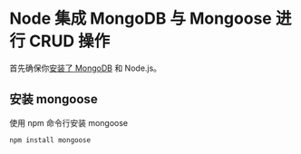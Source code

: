 # Node 集成 MongoDB 与 Mongoose 进行 CRUD 操作

首先确保你[安装了 MongoDB](./mac-install.md) 和 Node.js。

## 安装 mongoose

使用 npm 命令行安装 mongoose

```sh
npm install mongoose
```